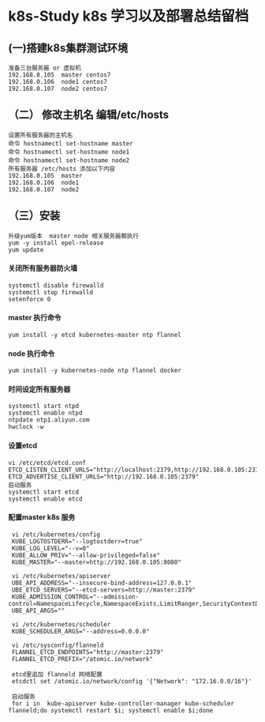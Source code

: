 # k8s-Study k8s 学习以及部署总结留档
## (一)搭建k8s集群测试环境   
    准备三台服务器 or 虚拟机  
    192.168.0.105  master centos7    
    192.168.0.106  node1 centos7    
    192.168.0.107  node2 centos7  
 
## （二） 修改主机名 编辑/etc/hosts 
    设置所有服务器的主机名  
    命令 hostnamectl set-hostname master   
    命令 hostnamectl set-hostname node1   
    命令 hostnamectl set-hostname node2  
    所有服务器 /etc/hosts 添加以下内容  
    192.168.0.105  master    
    192.168.0.106  node1     
    192.168.0.107  node2  

## （三）安装  
    升级yum版本  master node 相关服务器都执行  
    yum -y install epel-release  
    yum update  
    
#### 关闭所有服务器防火墙  
    systemctl disable firewalld  
    systemctl stop firewalld  
    setenforce 0  
#### master 执行命令  
    yum install -y etcd kubernetes-master ntp flannel  
#### node 执行命令  
    yum install -y kubernetes-node ntp flannel docker  
#### 时间设定所有服务器  
    systemctl start ntpd  
    systemctl enable ntpd  
    ntpdate ntp1.aliyun.com  
    hwclock -w  
#### 设置etcd  
    vi /etc/etcd/etcd.conf  
    ETCD_LISTEN_CLIENT_URLS="http://localhost:2379,http://192.168.0.105:2379"  
    ETCD_ADVERTISE_CLIENT_URLS="http://192.168.0.105:2379"  
    启动服务  
    systemctl start etcd  
    systemctl enable etcd  
#### 配置master k8s 服务
     vi /etc/kubernetes/config  
     KUBE_LOGTOSTDERR="--logtostderr=true"  
     KUBE_LOG_LEVEL="--v=0"  
     KUBE_ALLOW_PRIV="--allow-privileged=false"  
     KUBE_MASTER="--master=http://192.168.0.105:8080"  
     
     vi /etc/kubernetes/apiserver  
     UBE_API_ADDRESS="--insecure-bind-address=127.0.0.1"  
     UBE_ETCD_SERVERS="--etcd-servers=http://master:2379"  
     KUBE_ADMISSION_CONTROL="--admission-control=NamespaceLifecycle,NamespaceExists,LimitRanger,SecurityContextDeny,ServiceAccount,ResourceQuota"  
     UBE_API_ARGS=""  
     
     vi /etc/kubernetes/scheduler  
     KUBE_SCHEDULER_ARGS="--address=0.0.0.0" 
     
     vi /etc/sysconfig/flanneld  
     FLANNEL_ETCD_ENDPOINTS="http://master:2379"  
     FLANNEL_ETCD_PREFIX="/atomic.io/network"  
     
     etcd里追加 flanneld 网络配置  
     etcdctl set /atomic.io/network/config '{"Network": "172.16.0.0/16"}'
     
     启动服务   
     for i in  kube-apiserver kube-controller-manager kube-scheduler flanneld;do systemctl restart $i; systemctl enable $i;done

     
 
